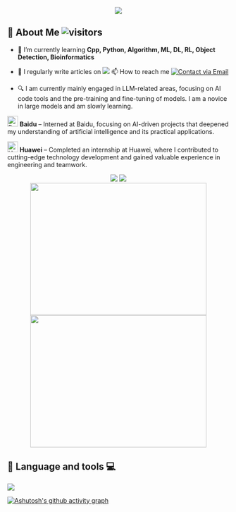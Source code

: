 <!--Hello
<p align="center">
<img src="https://capsule-render.vercel.app/api?type=waving&color=timeGradient&height=260&&section=header&text=Hi%20There！&fontSize=90&fontAlign=55&fontAlignY=28&desc=I%20'm%20Echo-Nie🐾&descAlign=50&descSize=30&descAlignY=56" />
</p>
-->

<!-- Greeting -->
<p align="center">
<img src="https://readme-typing-svg.demolab.com?font=Orbitron&size=25&pause=1000&center=true&vCenter=true&random=false&width=600&lines=Welcome+To+My+GitHub+Profile+Page!;I'm+a+passionate+developer+from+YNU" />
</p>

<!--仓库Pin
[![Readme Card](https://github-readme-stats.vercel.app/api/pin/?username=PaddlePaddle&repo=Paddle)](https://github.com/PaddlePaddle/PaddleSpeech)
[![Readme Card](https://github-readme-stats.vercel.app/api/pin/?username=LirongWu&repo=MAPE-PPI)](https://github.com/LirongWu/MAPE-PPI)
[![Readme Card](https://github-readme-stats.vercel.app/api/pin/?username=Echo-Nie&repo=About-Kaggle)](https://github.com/Echo-Nie/About-Kaggle)
[![Readme Card](https://github-readme-stats.vercel.app/api/pin/?username=Echo-Nie&repo=EchoMLGuide)](https://github.com/Echo-Nie/EchoMLGuide)
-->

<!--right image
<img align="right" width="260" height="400" src="https://github.com/user-attachments/assets/03d7996a-b698-45c2-b7f6-bdfcf9783482" />
-->

<!--
## 🚀 Latest Project 🔥🔥🔥
-->

## 👋 About Me  <img alt="visitors" src="https://visitor-badge.laobi.icu/badge?page_id=Echo-Nie.readme&left_text=Profile-Views" />
- 🌱 I’m currently learning **Cpp, Python, Algorithm, ML, DL, RL, Object Detection, Bioinformatics**

- 📝 I regularly write articles on  <a href = "https://blog.csdn.net/nyxdsb?type=blog"><img src = "https://img.shields.io/badge/csdn-Echo_Nie-blue?logo=CSDN&color=%23FF8C00" /></a> 📫 How to reach me [![Contact via Email](https://img.shields.io/badge/Email-nieyuxuan6%40gmail.com-blue?style=flat-square&labelColor=blue&color=gray&logo=gmail&logoColor=white)](mailto:nieyuxuan6@gmail.com)

- 🔍 I am currently mainly engaged in LLM-related areas, focusing on AI code tools and the pre-training and fine-tuning of models. I am a novice in large models and am slowly learning.

<a href="https://home.baidu.com/" target="_blank" rel="noopener noreferrer"><img src="https://cdn.simpleicons.org/baidu/2932E1" alt="Baidu Icon" width="24" /></a> **Baidu** – Interned at Baidu, focusing on AI-driven projects that deepened my understanding of artificial intelligence and its practical applications.

<a href="https://www.huawei.com/cn/about-huawei" target="_blank" rel="noopener noreferrer"><img src="https://cdn.simpleicons.org/Huawei/FF0000" alt="Huawei Icon" width="24" /></a> **Huawei** – Completed an internship at Huawei, where I contributed to cutting-edge technology development and gained valuable experience in engineering and teamwork.


<!--
- <img src="https://img.shields.io/badge/GitHub-EchoNie-blue?logo=github" alt="GitHub" title="GitHub" /> ![Static Badge](https://img.shields.io/badge/CSDN-%E5%85%A8%E7%AB%999k%E5%90%8D_%E6%B5%8F%E8%A7%88%E9%87%8F15w-red?style=flat&logo=CSDN&color=%23CC0000)
-->

<!-- Github Badge -->
<div align="center" >
 <!--  https://github-readme-stats.vercel.app/api? -->
  <img src="https://github-readme-stats-sigma-five.vercel.app/api?username=Echo-Nie&show=prs_merged&show_icons=true&theme=ambient_gradient&layout=compact&hide_title=true&hide_border=false&include_all_commits=true&line_height=21" />
  <img  src="https://github-readme-stats.vercel.app/api/top-langs/?username=Echo-Nie&theme=default&show_icons=true&hide_border=true&layout=compact" />
</div>

<div align="center" >
  <a href="https://blog.csdn.net/nyxdsb?type=blog" target="_blank">
  <img height="300px" width="400px" src="https://stats.justsong.cn/api/csdn?id=nyxdsb&theme=great-gatsby&show_level=true&hide_border=true" />
  </a>
  <img height="300px" width="400px" src="https://streak-stats.demolab.com?user=Echo-Nie&theme=default&hide_border=true" />
</div>


## 🤖 Language and tools 💻
<p> 
  <img align="center" src="https://go-skill-icons.vercel.app/api/icons?i=pytorch,sklearn,opencv,numpy,scipy,pandas,matplotlib,seaborn,html,js,ts,vue,react,spring,flask"> 
</p>

<!-- Paddle Badge
<p>&nbsp;
  <img align="center" src="https://github-readme-stats-sigma-five.vercel.app/api?username=Echo-Nie&show_icons=true&locale=en" alt="Echo-Nie" />
  <img align="center" src="https://paddlepaddle-badge.vercel.app/v1/contributor/Echo-Nie.svg" alt="@Echo-Nie Astro contributions" width="350" height="200">
</p>
-->

<!-- 
![GitHub Stats](https://streak-stats.demolab.com?user=Echo-Nie&theme=default&hide_border=true)
[![Top Langs](https://github-readme-stats.vercel.app/api/top-langs/?username=Echo-Nie&layout=compact&theme=angular&langs_count=3&size_weight=0.5)](https://github.com/anuraghazra/github-readme-stats) 
-->

<!--
![Contribution Graph](https://github-profile-summary-cards.vercel.app/api/cards/profile-details?username=Echo-Nie&theme=github)
-->

<!-- Coordinate graph -->
[![Ashutosh's github activity graph](https://github-readme-activity-graph.vercel.app/graph?username=Echo-Nie&theme=react)](https://github.com/ashutosh00710/github-readme-activity-graph)
